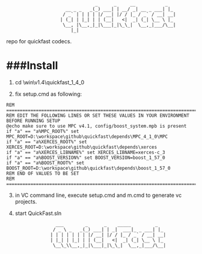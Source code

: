                                      _      _     __           _   
                          __ _ _   _(_) ___| | __/ _| __ _ ___| |_ 
                         / _` | | | | |/ __| |/ / |_ / _` / __| __|
                        | (_| | |_| | | (__|   <|  _| (_| \__ \ |_ 
                         \__, |\__,_|_|\___|_|\_\_|  \__,_|___/\__|
                            |_|                                    
                            



repo for quickfast codecs.

###Install
==========

1. cd <repo>\win\v1.4\quickfast_1_4_0


2. fix setup.cmd as following:

```
REM =====================================================================================
REM EDIT THE FOLLOWING LINES OR SET THESE VALUES IN YOUR ENVIRONMENT BEFORE RUNNING SETUP
@echo make sure to use MPC v4.1, config/boost_system.mpb is present
if "a" == "a%MPC_ROOT%" set MPC_ROOT=D:\workspace\github\quickfast\depends\MPC_4_1_0\MPC
if "a" == "a%XERCES_ROOT%" set XERCES_ROOT=D:\workspace\github\quickfast\depends\xerces
if "a" == "a%XERCES_LIBNAME%" set XERCES_LIBNAME=xerces-c_3
if "a" == "a%BOOST_VERSION%" set BOOST_VERSION=boost_1_57_0
if "a" == "a%BOOST_ROOT%" set BOOST_ROOT=D:\workspace\github\quickfast\depends\boost_1_57_0
REM END OF VALUES TO BE SET
REM =====================================================================================
```
    
3. in VC command line, execute setup.cmd and m.cmd to generate vc projects.


4. start QuickFast.sln


                      ___        _      _    _____         _   
                     / _ \ _   _(_) ___| | _|  ___|_ _ ___| |_ 
                    | | | | | | | |/ __| |/ / |_ / _` / __| __|
                    | |_| | |_| | | (__|   <|  _| (_| \__ \ |_ 
                     \__\_\\__,_|_|\___|_|\_\_|  \__,_|___/\__|
                                           

